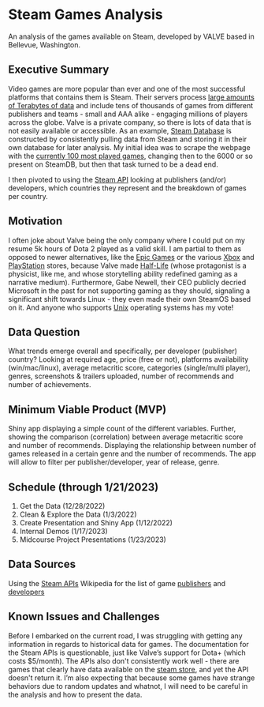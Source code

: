 # Steam Games Analysis
An analysis of the games available on Steam, developed by VALVE based in Bellevue, Washington.

## Executive Summary
Video games are more popular than ever and one of the most successful platforms that contains them is Steam. Their servers process [large amounts of Terabytes of data](https://store.steampowered.com/stats/content/) and include tens of thousands of games from different publishers and teams - small and AAA alike - engaging millions of players across the globe. Valve is a private company, so there is lots of data that is not easily available or accessible. As an example, [Steam Database](https://steamdb.info) is constructed by consistently pulling data from Steam and storing it in their own database for later analysis. My initial idea was to scrape the webpage with the [currently 100 most played games](https://store.steampowered.com/charts/mostplayed), changing then to the 6000 or so present on SteamDB, but then that task turned to be a dead end.

I then pivoted to using the [Steam API](https://steamcommunity.com/dev) looking at publishers (and/or) developers, which countries they represent and the breakdown of games per country.

## Motivation
I often joke about Valve being the only company where I could put on my resume 5k hours of Dota 2 played as a valid skill. I am partial to them as opposed to newer alternatives, like the [Epic Games](https://www.epicgames.com/) or the various [Xbox](https://www.xbox.com/en-US/games?xr=shellnav&expId=EnableStoreHomePage-c) and [PlayStation](https://www.playstation.com/en-us/) stores, because Valve made [Half-Life](https://store.steampowered.com/franchise/Half-Life) (whose protagonist is a physicist, like me, and whose storytelling ability redefined gaming as a narrative medium). Furthermore, Gabe Newell, their CEO publicly decried Microsoft in the past for not supporting gaming as they should, signaling a significant shift towards Linux - they even made their own SteamOS based on it. And anyone who supports [Unix](https://en.wikipedia.org/wiki/Unix) operating systems has my vote!

## Data Question
What trends emerge overall and specifically, per developer (publisher) country? Looking at required age, price (free or not), platforms availability (win/mac/linux), average metacritic score, categories (single/multi player), genres, screenshots & trailers uploaded, number of recommends and number of achievements.

## Minimum Viable Product (MVP)
Shiny app displaying a simple count of the different variables. Further, showing the comparison (correlation) between average metacritic score and number of recommends. Displaying the relationship between number of games released in a certain genre and the number of recommends.
The app will allow to filter per publisher/developer, year of release, genre.
        
## Schedule (through 1/21/2023)
1. Get the Data (12/28/2022)
2. Clean & Explore the Data (1/3/2022)
3. Create Presentation and Shiny App (1/12/2022)
4. Internal Demos (1/17/2023)
5. Midcourse Project Presentations (1/23/2023)

## Data Sources
Using the [Steam APIs](https://steamcommunity.com/dev)
Wikipedia for the list of game [publishers](https://en.wikipedia.org/wiki/List_of_video_game_publishers) and [developers](https://en.wikipedia.org/wiki/List_of_video_game_developers)

## Known Issues and Challenges
Before I embarked on the current road, I was struggling with getting any information in regards to historical data for games. The documentation for the Steam APIs is questionable, just like Valve’s support for Dota+ (which costs $5/month). The APIs also don't consistently work well - there are games that clearly have data available on the [steam store](https://store.steampowered.com/), and yet the API doesn't return it. I’m also expecting that because some games have strange behaviors due to random updates and whatnot, I will need to be careful in the analysis and how to present the data.